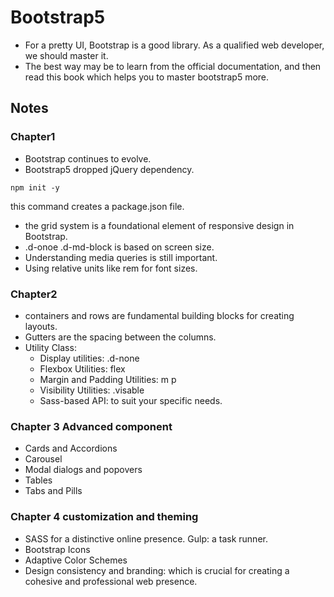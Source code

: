 # Bootstrap5
- For a pretty UI, Bootstrap is a good library. As a qualified web developer, we should master it.
- The best way may be to learn from the official documentation, and then read this book which helps you to master bootstrap5 more. 
## Notes
### Chapter1
- Bootstrap continues to evolve.
- Bootstrap5 dropped jQuery dependency.
```
npm init -y
```
this command creates a package.json file.
- the grid system is a foundational element of responsive design in Bootstrap.
- .d-onoe .d-md-block is based on screen size.
- Understanding media queries is still important.
- Using relative units like rem for font sizes.
### Chapter2
- containers and rows are fundamental building blocks for creating layouts.
- Gutters are the spacing between the columns.
- Utility Class:
    - Display utilities: .d-none
    - Flexbox Utilities: flex
    - Margin and Padding Utilities: m p
    - Visibility Utilities: .visable
    - Sass-based API: to suit your specific needs.
### Chapter 3 Advanced component
- Cards and Accordions
- Carousel
- Modal dialogs and popovers
- Tables
- Tabs and Pills
### Chapter 4 customization and theming
- SASS for a distinctive online presence. Gulp: a task runner.
- Bootstrap Icons
- Adaptive Color Schemes
- Design consistency and branding: which is crucial for creating a cohesive and professional web presence.
